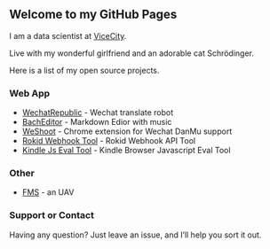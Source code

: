 ## Welcome to my GitHub Pages

I am a data scientist at [ViceCity](http://vice.city).

Live with my wonderful girlfriend and an adorable cat Schrödinger.

Here is a list of my open source projects.

### Web App

- [WechatRepublic](https://github.com/ChillingEffect/wechat-republic) - Wechat translate robot
- [BachEditor](https://integ.ml/bacheditor) - Markdown Edior with music
- [WeShoot](https://github.com/Integ/WeShoot) - Chrome extension for Wechat DanMu support
- [Rokid Webhook Tool](https://integ.ml/rokid) - Rokid Webhook API Tool
- [Kindle Js Eval Tool](https://integ.ml/kindle) - Kindle Browser Javascript Eval Tool

### Other

- [FMS](https://integ.github.io/FMS) - an UAV

### Support or Contact

Having any question? Just leave an issue, and I’ll help you sort it out.
